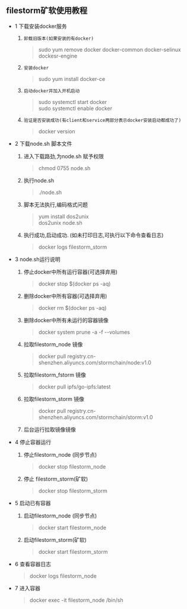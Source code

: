 ##   filestorm矿软使用教程
- 1  下载安装docker服务
     1. `卸载旧版本(如果安装的有docker)`
        > sudo yum remove docker  docker-common docker-selinux dockesr-engine  
     2. `安装docker`  
        > sudo yum install docker-ce  
     3. `启动docker并加入开机启动`
         > sudo systemctl start docker  
           sudo systemctl enable docker  
     4. `验证是否安装成功(有client和service两部分表示docker安装启动都成功了)`
        > docker version  
       
- 2  下载node.sh 脚本文件 
     1. 进入下载路劲,为node.sh 赋予权限  
        > chmod 0755 node.sh
     2. 执行node.sh  
        >./node.sh
     3. 脚本无法执行,编码格式问题
        > yum install dos2unix  
         dos2unix node.sh
     4. 执行成功,启动成功. (如未打印日志,可执行以下命令查看日志)  
        > docker logs filestorm_storm
- 3  node.sh运行说明
     1. 停止docker中所有运行容器(可选择弃用)   
        > docker stop $(docker ps -aq) 
     2. 删除docker中所有容器(可选择弃用)
        > docker rm $(docker ps -aq)  
     3. 删除docker中所有未运行的容器镜像                              
        > docker system prune -a -f --volumes
     4. 拉取filestorm_node 镜像
        > docker pull registry.cn-shenzhen.aliyuncs.com/stormchain/node:v1.0                                                           
     5. 拉取filestorm_fstorm 镜像
        >  docker pull ipfs/go-ipfs:latest
     6. 拉取filestorm_storm 镜像
        >  docker pull registry.cn-shenzhen.aliyuncs.com/stormchain/storm:v1.0  
     7. 后台运行拉取镜像镜像
- 4  停止容器运行  
     1. 停止filestorm_node  (同步节点)  
        > docker stop filestorm_node
     2. 停止 filestorm_storm(矿软)
        > docker stop filestorm_storm
- 5  启动已有容器  
     1. 启动filestorm_node  (同步节点)  
        > docker start filestorm_node                               
     2. 启动filestorm_storm(矿软)
        > docker start filestorm_storm
- 6  查看容器日志
    > docker logs filestorm_node
- 7  进入容器
    > docker exec -it filestorm_node /bin/sh
